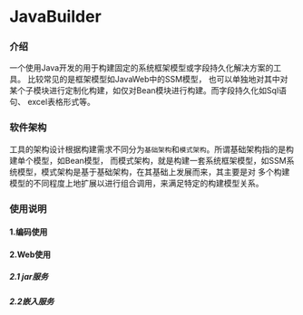# JavaBuilder

### 介绍
一个使用Java开发的用于构建固定的系统框架模型或字段持久化解决方案的工具。 比较常见的是框架模型如JavaWeb中的SSM模型，
也可以单独地对其中对某个子模块进行定制化构建，如仅对Bean模块进行构建。而字段持久化如Sql语句、 excel表格形式等。

### 软件架构
工具的架构设计根据构建需求不同分为``基础架构``和``模式架构``。所谓基础架构指的是构建单个模型，如Bean模型，
而模式架构，就是构建一套系统框架模型，如SSM系统模型，模式架构是基于基础架构，在其基础上发展而来，其主要是对
多个构建模型的不同程度上地扩展以进行组合调用，来满足特定的构建模型关系。
 
### 使用说明

#### 1.编码使用

#### 2.Web使用

##### 2.1 jar服务

##### 2.2嵌入服务

